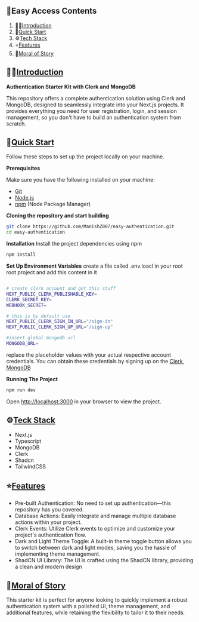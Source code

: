 ## 🧾Easy Access Contents

1. 🙋‍♂️[Introduction](#introduction)
2. 🤩[Quick Start](#quick-start)
3. ⚙️[Tech Stack](#teck-stack)
4. ⭐[Features](#features)
5. 🎊[Moral of Story](#moral-of-story)


## 🙋‍♂<a href="introduction">Introduction</a>

**Authentication Starter Kit with Clerk and MongoDB**

This repository offers a complete authentication solution using Clerk and MongoDB, designed to seamlessly integrate into your Next.js projects. It provides everything you need for user registration, login, and session management, so you don't have to build an authentication system from scratch.




## 🤩<a href="quick-start">Quick Start</a>

Follow these steps to set up the project locally on your machine.

**Prerequisites**

Make sure you have the following installed on your machine:

- [Git](https://git-scm.com/)
- [Node.js](https://nodejs.org/en)
- [npm](https://www.npmjs.com/) (Node Package Manager)

**Cloning the repository and start building**

```bash
git clone https://github.com/ManishZ007/easy-authentication.git
cd easy-authentication
```

**Installation**
Install the project dependencies using npm

```bash
npm install
```

**Set Up Environment Variables**
create a file called .env.loacl in your root root project and add this content in it

```bash

# create clerk account and get this stuff
NEXT_PUBLIC_CLERK_PUBLISHABLE_KEY=
CLERK_SECRET_KEY=
WEBHOOK_SECRET=

# this is by default use
NEXT_PUBLIC_CLERK_SIGN_IN_URL="/sign-in"
NEXT_PUBLIC_CLERK_SIGN_UP_URL="/sign-up"

#insert global mongodb url
MONGODB_URL=

```
replace the placeholder values with your actual respective account credentials. You can obtain these credentials by signing up on the [Clerk](https://clerk.com/), [MongoDB](https://www.mongodb.com/)

**Running The Project**

```bash
npm run dev
```
Open [http://localhost:3000](http://localhost:3000) in your browser to view the project.


## ⚙️<a href="teck-stack">Teck Stack</a>

- Next.js
- Typescript
- MongoDB
- Clerk
- Shadcn
- TailwindCSS


## ⭐<a href="features">Features</a>

- Pre-built Authentication: No need to set up authentication—this repository has you covered.
- Database Actions: Easily integrate and manage multiple database actions within your project.
- Clerk Events: Utilize Clerk events to optimize and customize your project's authentication flow.
- Dark and Light Theme Toggle: A built-in theme toggle button allows you to switch between dark and light modes, saving you the hassle of implementing theme management.
- ShadCN UI Library: The UI is crafted using the ShadCN library, providing a clean and modern design

## 🎊<a href="moral-of-story">Moral of Story</a>

This starter kit is perfect for anyone looking to quickly implement a robust authentication system with a polished UI, theme management, and additional features, while retaining the flexibility to tailor it to their needs.








